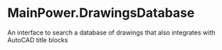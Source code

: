 MainPower.DrawingsDatabase
==========================

An interface to search a database of drawings that also integrates with AutoCAD title blocks